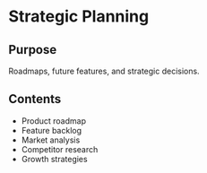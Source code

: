 # Strategic Planning

## Purpose
Roadmaps, future features, and strategic decisions.

## Contents
- Product roadmap
- Feature backlog
- Market analysis
- Competitor research
- Growth strategies
